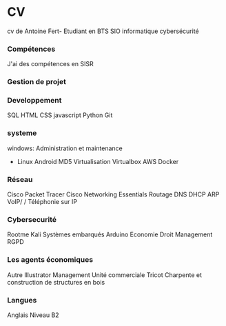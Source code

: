 # CV
cv de Antoine Fert- Etudiant en BTS SIO informatique cybersécurité 
### Compétences
J'ai des compétences en SISR
### Gestion de projet

### Developpement
SQL
HTML
CSS
javascript
Python
Git

### systeme
windows: Administration et maintenance
- Linux
Android
MD5
Virtualisation
Virtualbox
AWS
Docker

### Réseau
Cisco Packet Tracer
Cisco Networking Essentials
Routage
DNS
DHCP
ARP
VoIP/ / Téléphonie sur IP

### Cybersecurité
Rootme
Kali
Systèmes embarqués
Arduino
Economie Droit Management
RGPD

### Les agents économiques
Autre
Illustrator
Management Unité commerciale
Tricot
Charpente et construction de structures en bois

### Langues
Anglais Niveau B2
